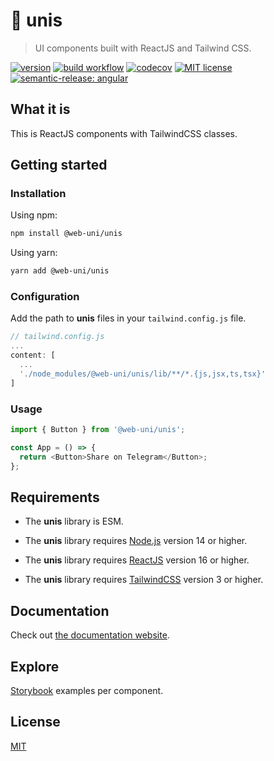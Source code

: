 # 🦄 unis

> UI components built with ReactJS and Tailwind CSS.

[![version](https://img.shields.io/npm/v/@web-uni/unis)](https://www.npmjs.com/package/@web-uni/unis) [![build workflow](https://github.com/unicorn-84/unis/actions/workflows/build.yml/badge.svg)](https://github.com/unicorn-84/unis/actions/workflows/build.yml) [![codecov](https://codecov.io/gh/unicorn-84/unis/branch/master/graph/badge.svg?token=JGF2MPS3M9)](https://codecov.io/gh/unicorn-84/unis) [![MIT license](https://img.shields.io/github/license/unicorn-84/unis)](https://github.com/unicorn-84/unis/blob/master/LICENSE) [![semantic-release: angular](https://img.shields.io/badge/semantic--release-angular-e10079?logo=semantic-release)](https://github.com/semantic-release/semantic-release)

## What it is

This is ReactJS components with TailwindCSS classes.

## Getting started

### Installation

Using npm:

```bash
npm install @web-uni/unis
```

Using yarn:

```bash
yarn add @web-uni/unis
```

### Configuration

Add the path to **unis** files in your `tailwind.config.js` file.

```js
// tailwind.config.js
...
content: [
  ...
  './node_modules/@web-uni/unis/lib/**/*.{js,jsx,ts,tsx}'
]
```

### Usage

```js
import { Button } from '@web-uni/unis';

const App = () => {
  return <Button>Share on Telegram</Button>;
};
```

## Requirements

- The **unis** library is ESM.

- The **unis** library requires [Node.js](https://nodejs.org) version 14 or higher.

- The **unis** library requires [ReactJS](https://reactjs.org) version 16 or higher.

- The **unis** library requires [TailwindCSS](https://tailwindcss.com) version 3 or higher.

## Documentation

Check out [the documentation website](https://unicorn-84.github.io/unis).

## Explore

[Storybook](https://master--6039faf22bc1890023504a43.chromatic.com) examples per component.

## License

[MIT](https://github.com/unicorn-84/unis/blob/master/LICENSE)
